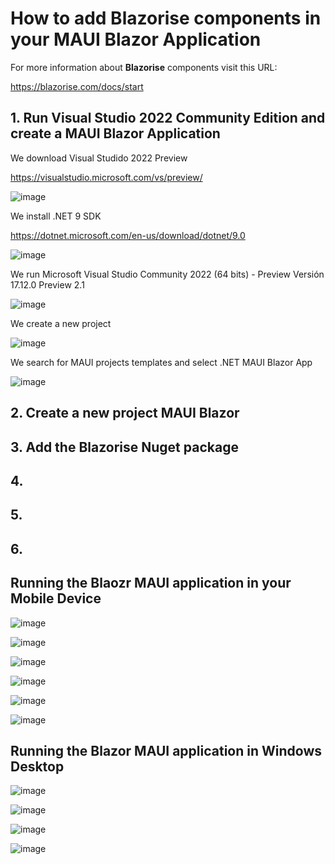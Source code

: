 # How to add Blazorise components in your MAUI Blazor Application

For more information about **Blazorise** components visit this URL: 

https://blazorise.com/docs/start

## 1. Run Visual Studio 2022 Community Edition and create a MAUI Blazor Application

We download Visual Studido 2022 Preview

https://visualstudio.microsoft.com/vs/preview/

![image](https://github.com/user-attachments/assets/08ba47c2-c95e-4f23-914e-05d174465deb)

We install .NET 9 SDK 

https://dotnet.microsoft.com/en-us/download/dotnet/9.0

![image](https://github.com/user-attachments/assets/1f73e7c8-1288-41f0-9e2d-60177818bd54)

We run Microsoft Visual Studio Community 2022 (64 bits) - Preview Versión 17.12.0 Preview 2.1

![image](https://github.com/user-attachments/assets/d7a4f524-fdb1-4f16-8c0f-52314ff8303d)

We create a new project

![image](https://github.com/user-attachments/assets/9334a2bb-9ed5-4c40-a312-26973910975f)

We search for MAUI projects templates and select .NET MAUI Blazor App

![image](https://github.com/user-attachments/assets/8287f785-96b9-417b-b457-bf34560320e8)


## 2. Create a new project MAUI Blazor 

## 3. Add the Blazorise Nuget package

## 4. 

## 5. 


## 6. 


## Running the Blaozr MAUI application in your Mobile Device

![image](https://github.com/user-attachments/assets/f234b4f8-84fc-4806-8626-aa807aef7622)

![image](https://github.com/user-attachments/assets/5488a65d-30f8-442a-bf9b-a4bbfc56e2e3)

![image](https://github.com/user-attachments/assets/2043ee6e-18d1-47d5-9bcb-d524d1273e59)

![image](https://github.com/user-attachments/assets/e13994b7-6553-490e-ae4b-545c3dd1016e)

![image](https://github.com/user-attachments/assets/2b000193-3c41-401f-b3eb-d36efe61cb31)

![image](https://github.com/user-attachments/assets/96b65c37-c095-4771-baa3-3218e40856ad)

## Running the Blazor MAUI application in Windows Desktop

![image](https://github.com/user-attachments/assets/2fd2d955-b8bf-4b51-bb7d-a77c1d343424)

![image](https://github.com/user-attachments/assets/db65b357-254e-4318-8cc9-ba3b36ae1d78)

![image](https://github.com/user-attachments/assets/e6c727ce-6eab-4d84-a8e2-2f9ac915cdf8)

![image](https://github.com/user-attachments/assets/9af54f61-50f0-4587-b8b7-a49c58d0e192)

